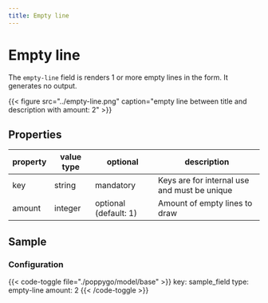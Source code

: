 ```yaml
---
title: Empty line
---
```


# Empty line

The `empty-line` field is renders 1 or more empty lines in the form. It generates no output.

{{< figure src="../empty-line.png" caption="empty line between title and description with amount: 2" >}}

## Properties

| property | value type | optional              | description                                  |
|----------|------------|-----------------------|----------------------------------------------|
| key      | string     | mandatory             | Keys are for internal use and must be unique |
| amount   | integer    | optional (default: 1) | Amount of empty lines to draw                |


## Sample

### Configuration

{{< code-toggle file="./poppygo/model/base" >}}
key: sample_field
type: empty-line
amount: 2
{{< /code-toggle >}}

